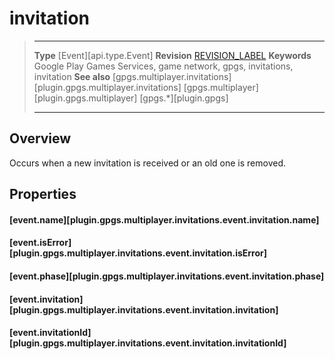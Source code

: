 # invitation

> --------------------- ------------------------------------------------------------------------------------------
> __Type__              [Event][api.type.Event]
> __Revision__          [REVISION_LABEL](REVISION_URL)
> __Keywords__          Google Play Games Services, game network, gpgs, invitations, invitation
> __See also__          [gpgs.multiplayer.invitations][plugin.gpgs.multiplayer.invitations]
>						[gpgs.multiplayer][plugin.gpgs.multiplayer]
>                       [gpgs.*][plugin.gpgs]
> --------------------- ------------------------------------------------------------------------------------------

## Overview

Occurs when a new invitation is received or an old one is removed.

## Properties

#### [event.name][plugin.gpgs.multiplayer.invitations.event.invitation.name]

#### [event.isError][plugin.gpgs.multiplayer.invitations.event.invitation.isError]

#### [event.phase][plugin.gpgs.multiplayer.invitations.event.invitation.phase]

#### [event.invitation][plugin.gpgs.multiplayer.invitations.event.invitation.invitation]

#### [event.invitationId][plugin.gpgs.multiplayer.invitations.event.invitation.invitationId]